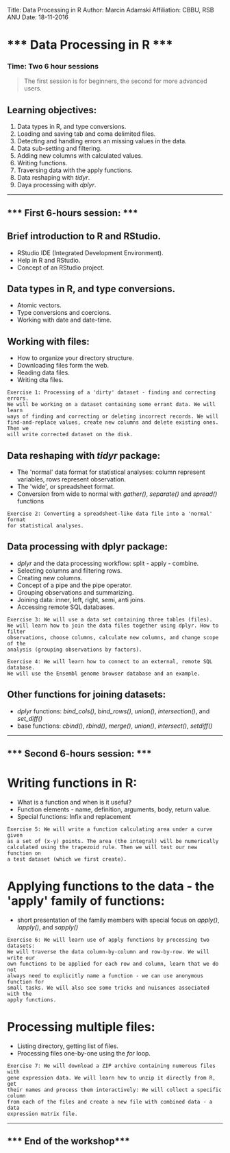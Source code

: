Title: Data Processing in R
Author: Marcin Adamski
Affiliation: CBBU, RSB ANU
Date: 18-11-2016

# *** Data Processing in R ***

### Time: Two 6 hour sessions
> The first session is for beginners, the second for more advanced users.

## Learning objectives:
1. Data types in R, and type conversions.
2. Loading and saving tab and coma delimited files.
3. Detecting and handling errors an missing values in the data.
4. Data sub-setting and filtering.
5. Adding new columns with calculated values.
6. Writing functions.
7. Traversing data with the apply functions.
8. Data reshaping with _tidyr_.
9. Daya processing with _dplyr_.

---
*** First 6-hours session: ***
---

## Brief introduction to R and RStudio.
 - RStudio IDE (Integrated Development Environment).
 - Help in R and RStudio.
 - Concept of an RStudio project.

## Data types in R, and type conversions.
 - Atomic vectors.
 - Type conversions and coercions.
 - Working with date and date-time.

## Working with files:
 - How to organize your directory structure.
 - Downloading files form the web.
 - Reading data files.
 - Writing dta files.

```
Exercise 1: Processing of a 'dirty' dataset - finding and correcting errors. 
We will be working on a dataset containing some errant data. We will learn 
ways of finding and correcting or deleting incorrect records. We will 
find-and-replace values, create new columns and delete existing ones. Then we 
will write corrected dataset on the disk.
```

## Data reshaping with _tidyr_ package:
 - The 'normal' data format for statistical analyses: column represent variables, rows represent observation.
 - The 'wide', or spreadsheet format.
 - Conversion from wide to normal with _gather()_, _separate()_ and _spread()_ functions

```
Exercise 2: Converting a spreadsheet-like data file into a 'normal' format 
for statistical analyses.
```

## Data processing with dplyr package:
  - _dplyr_ and the data processing workflow: split - apply - combine.
  - Selecting columns and filtering rows.
  - Creating new columns.
  - Concept of a pipe and the pipe operator.
  - Grouping observations and summarizing.
  - Joining data: inner, left, right, semi, anti joins.
  - Accessing remote SQL databases.

```
Exercise 3: We will use a data set containing three tables (files). 
We will learn how to join the data files together using dplyr. How to filter 
observations, choose columns, calculate new columns, and change scope of the 
analysis (grouping observations by factors).
```

```
Exercise 4: We will learn how to connect to an external, remote SQL database.
We will use the Ensembl genome browser database and an example.
```

## Other functions for joining datasets:
 - _dplyr_ functions: _bind_cols()_, _bind_rows()_, _union()_, _intersection()_, and _set_diff()_
 - base functions: _cbind()_, _rbind()_, _merge()_, _union()_, _intersect()_, _setdiff()_

---
*** Second 6-hours session: ***
---

# Writing functions in R:
 - What is a function and when is it useful?
 - Function elements - name, definition, arguments, body, return value.
 - Special functions: Infix and replacement

```
Exercise 5: We will write a function calculating area under a curve given 
as a set of (x-y) points. The area (the integral) will be numerically 
calculated using the trapezoid rule. Then we will test our new function on 
a test dataset (which we first create).
```

# Applying functions to the data - the 'apply' family of functions:
 - short presentation of the family members with special focus on _apply()_, _lapply()_, and _sapply()_

```
Exercise 6: We will learn use of apply functions by processing two datasets: 
We will traverse the data column-by-column and row-by-row. We will write our 
own functions to be applied for each row and column, learn that we do not 
always need to explicitly name a function - we can use anonymous function for 
small tasks. We will also see some tricks and nuisances associated with the 
apply functions.
```

# Processing multiple files:
 - Listing directory, getting list of files.
 - Processing files one-by-one using the _for_ loop.

```
Exercise 7: We will download a ZIP archive containing numerous files with 
gene expression data. We will learn how to unzip it directly from R, get 
their names and process them interactively: We will collect a specific column 
from each of the files and create a new file with combined data - a data 
expression matrix file.
```
---
*** End of the workshop***
---

